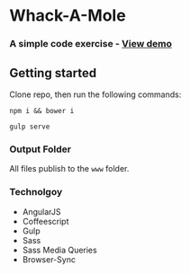 # Whack-A-Mole
### A simple code exercise - [View demo](http://codepen.io/eddieebeling/full/wJVOMy/)

## Getting started

Clone repo, then run the following commands:

```shell
npm i && bower i
```

```shell
gulp serve
```

### Output Folder

All files publish to the `www` folder.

### Technolgoy

* AngularJS
* Coffeescript
* Gulp
* Sass
* Sass Media Queries
* Browser-Sync